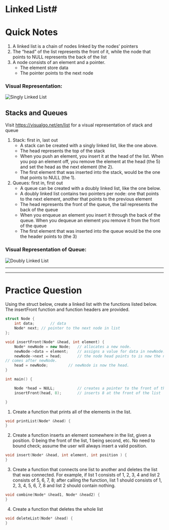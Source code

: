 # Linked List#

# Quick Notes #
1. A linked list is a chain of nodes linked by the nodes’ pointers
2. The “head” of the list represents the front of it, while the node that points to NULL 
represents the back of the list
3. A node consists of an element and a pointer.
    - The element store data
    - The pointer points to the next node  
### Visual Representation: ###
![Singly Linked List](https://github.com/omolazabal/ACM-EPP-Review/blob/master/LinkedList/images/SLL.png)

## Stacks and Queues ##
Visit https://visualgo.net/en/list for a visual representation of stack and queue
1. Stack: first in, last out
    - A stack can be created with a singly linked list, like the one above.  
    - The head represents the top of the stack  
    - When you push an element, you insert it at the head of the list. When you pop an element off, you 
    remove the element at the head (the 5) and set the head as the next element (the 2).
    - The first element that was inserted into the stack, would be the one that points to NULL (the 1).
2. Queues: first in, first out
    - A queue can be created with a doubly linked list, like the one below.
    - A doubly linked list contains two pointers per node: one that points to the next element, another 
    that points to the previous element
    - The head represents the front of the queue, the tail represents the back of the queue
    - When you enqueue an element you insert it through the back of the queue. When you dequeue an element 
    you remove it from the front of the queue
    - The first element that was inserted into the queue would be the one the header points to (the 3)

### Visual Representation of Queue: ###
![Doubly Linked List](https://github.com/omolazabal/ACM-EPP-Review/blob/master/LinkedList/images/DLL.png)

----
----

# Practice Question #

Using the struct below, create a linked list with the functions listed below. The insertFront function and 
function headers are provided.

```C++
struct Node {
	int data;		// data
	Node* next;	// pointer to the next node in list
};

void insertFront(Node* &head, int element) {
	Node* newNode = new Node;	// allocates a new node.
	newNode->data = element;	// assigns a value for data in newNode.
	newNode->next = head;		// the node head points to is now the node that 
// comes after newNode.
	head = newNode;			// newNode is now the head.
}

int main() {

	Node *head = NULL;			// creates a pointer to the front of the list
	insertFront(head, 8);		// inserts 8 at the front of the list

}

```
  
   
1. Create a function that prints all of the elements in the list.
  
```C++
void printList(Node* &head) { 
}
```
  
    
2. Create a function inserts an element somewhere in the list, given a position. 0 being the front of the list, 
1 being second, etc. No need to bound check; assume the user will always insert a valid position.
  
```C++
void insert(Node* &head, int element, int position ) { 
}
```
  
    
3. Create a function that connects one list to another and deletes the list that was connected. For example, if 
list 1 consists of 1, 2, 3, 4 and list 2 consists of 5, 6, 7, 8; after calling the function, list 1 should 
consists of 1, 2, 3, 4, 5, 6, 7, 8 and list 2 should contain nothing.
   
```C++
void combine(Node* &head1, Node* &head2) { 
}
```
  
    
4. Create a function that deletes the whole list
  
```C++
void deleteList(Node* &head) { 
}
```





